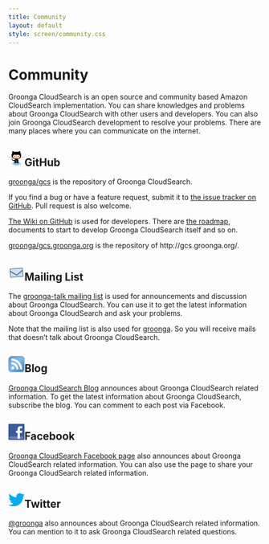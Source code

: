 ```yaml
---
title: Community
layout: default
style: screen/community.css
---
```

# Community

Groonga CloudSearch is an open source and community based Amazon
CloudSearch implementation. You can share knowledges and problems
about Groonga CloudSearch with other users and developers. You can
also join Groonga CloudSearch development to resolve your problems.
There are many places where you can communicate on the internet.

<!--

## <img src="/images/github-octocats-32.png" alt="" />GitHub

[groonga/gcs](https://github.com/groonga/gcs) is the repository of
Groonga CloudSearch.

If you find a bug or have a feature request, submit it to [the issue
tracker on GitHub](https://github.com/groonga/gcs/issues). Pull
request is also welcome.

[The Wiki on GitHub](https://github.com/groonga/gcs/wiki) is used for
developers. There are [the
roadmap](https://github.com/groonga/gcs/wiki/Roadmap), documents to
start to develop Groonga CloudSearch itself and so on.

[groonga/gcs.groonga.org](https://github.com/groonga/gcs.groonga.org)
is the repository of http://gcs.groonga.org/.

## <img src="/images/mail-32.png" alt="" />Mailing List

The [groonga-talk mailing
list](https://lists.sourceforge.net/lists/listinfo/groonga-talk) is
used for announcements and discussion about Groonga CloudSearch. You
can use it to get the latest information about Groonga CloudSearch and
ask your problems.

Note that the mailing list is also used for
[groonga](../docs/faq/#search-engine). So you will receive mails that
doesn't talk about Groonga CloudSearch.

## <img src="/images/blog-32.png" alt="" />Blog

[Groonga CloudSearch Blog](/blog/) announces about Groonga CloudSearch
related information. To get the latest information about Groonga
CloudSearch, subscribe the blog. You can comment to each post via
Facebook.

## <img src="/images/facebook-32.png" alt="" />Facebook

[Groonga CloudSearch Faceboock
page](https://www.facebook.com/GroongaCloudSearch) also announces
about Groonga CloudSearch related information. You can also use the
page to share your Groonga CloudSearch related information.

## <img src="/images/twitter-32.png" alt="" />Twitter

[@groonga](https://twitter.com/groonga) also announces about Groonga
CloudSearch related information. You can mention to it to ask Groonga
CloudSearch related questions.

-->

<div class="communities" id="communities-1">

<h2 id="github"><img alt="" src="/images/github-octocats-32.png" />GitHub</h2>

<p><a href="https://github.com/groonga/gcs">groonga/gcs</a> is the repository of Groonga CloudSearch.</p>

<p>If you find a bug or have a feature request, submit it to <a href="https://github.com/groonga/gcs/issues">the issue tracker on GitHub</a>. Pull request is also welcome.</p>

<p><a href="https://github.com/groonga/gcs/wiki">The Wiki on GitHub</a> is used for developers. There are <a href="https://github.com/groonga/gcs/wiki/Roadmap">the roadmap</a>, documents to start to develop Groonga CloudSearch itself and so on.</p>

<p><a href="https://github.com/groonga/gcs.groonga.org">groonga/gcs.groonga.org</a> is the repository of http://gcs.groonga.org/.</p>

<h2 id="mailing_list"><img alt="" src="/images/mail-32.png" />Mailing List</h2>

<p>The <a href="https://lists.sourceforge.net/lists/listinfo/groonga-talk">groonga-talk mailing list</a> is used for announcements and discussion about Groonga CloudSearch. You can use it to get the latest information about Groonga CloudSearch and ask your problems.</p>

<p>Note that the mailing list is also used for <a href="../docs/faq/#search-engine">groonga</a>. So you will receive mails that doesn&#8217;t talk about Groonga CloudSearch.</p>

</div>

<div class="communities" id="communities-2">

<h2 id="blog"><img alt="" src="/images/blog-32.png" />Blog</h2>

<p><a href="/blog/">Groonga CloudSearch Blog</a> announces about Groonga CloudSearch related information. To get the latest information about Groonga CloudSearch, subscribe the blog. You can comment to each post via Facebook.</p>

<h2 id="facebook"><img alt="" src="/images/facebook-32.png" />Facebook</h2>

<p><a href="https://www.facebook.com/GroongaCloudSearch">Groonga CloudSearch Facebook page</a> also announces about Groonga CloudSearch related information. You can also use the page to share your Groonga CloudSearch related information.</p>

<h2 id="twitter"><img alt="" src="/images/twitter-32.png" />Twitter</h2>

<p><a href="https://twitter.com/groonga">@groonga</a> also announces about Groonga CloudSearch related information. You can mention to it to ask Groonga CloudSearch related questions.</p>

</div>
